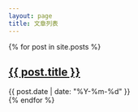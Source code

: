 ```yaml
---
layout: page
title: 文章列表
---
```


<div class="space-y-8">
    {% for post in site.posts %}
    <article class="bg-white dark:bg-gray-800 rounded-lg shadow-sm p-6">
        <h2 class="text-xl font-bold mb-2">
            <a href="{{ post.url | relative_url }}" class="text-gray-900 dark:text-gray-100 hover:text-gray-600 dark:hover:text-gray-300">{{ post.title }}</a>
        </h2>
        <div class="text-gray-600 dark:text-gray-400">
            <time datetime="{{ post.date | date_to_xmlschema }}">{{ post.date | date: "%Y-%m-%d" }}</time>
        </div>
    </article>
    {% endfor %}
</div>